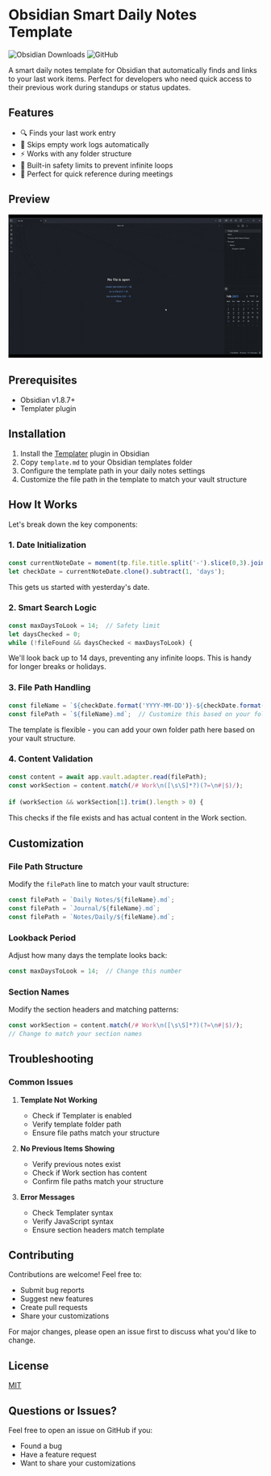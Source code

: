 # Obsidian Smart Daily Notes Template

![Obsidian Downloads](https://img.shields.io/badge/templater-compatible-green)
![GitHub](https://img.shields.io/badge/license-MIT-blue)

A smart daily notes template for Obsidian that automatically finds and links to your last work items. Perfect for developers who need quick access to their previous work during standups or status updates.

## Features

- 🔍 Finds your last work entry
- 🚫 Skips empty work logs automatically
- ⚡ Works with any folder structure
- 🛑 Built-in safety limits to prevent infinite loops
- 📱 Perfect for quick reference during meetings

## Preview

![Preview](preview.gif)

## Prerequisites

- Obsidian v1.8.7+
- Templater plugin

## Installation

1. Install the [Templater](https://github.com/SilentVoid13/Templater) plugin in Obsidian
2. Copy `template.md` to your Obsidian templates folder
3. Configure the template path in your daily notes settings
4. Customize the file path in the template to match your vault structure

## How It Works

Let's break down the key components:

### 1. Date Initialization
```javascript
const currentNoteDate = moment(tp.file.title.split('-').slice(0,3).join('-'), 'YYYY-MM-DD');
let checkDate = currentNoteDate.clone().subtract(1, 'days');
```
This gets us started with yesterday's date.

### 2. Smart Search Logic
```javascript
const maxDaysToLook = 14;  // Safety limit
let daysChecked = 0;
while (!fileFound && daysChecked < maxDaysToLook) {
```
We'll look back up to 14 days, preventing any infinite loops. This is handy for longer breaks or holidays.

### 3. File Path Handling
```javascript
const fileName = `${checkDate.format('YYYY-MM-DD')}-${checkDate.format('dddd')}`;
const filePath = `${fileName}.md`;  // Customize this based on your folder structure
```
The template is flexible - you can add your own folder path here based on your vault structure.

### 4. Content Validation
```javascript
const content = await app.vault.adapter.read(filePath);
const workSection = content.match(/# Work\n([\s\S]*?)(?=\n#|$)/);

if (workSection && workSection[1].trim().length > 0) {
```
This checks if the file exists and has actual content in the Work section.

## Customization

### File Path Structure
Modify the `filePath` line to match your vault structure:
```javascript
const filePath = `Daily Notes/${fileName}.md`;
const filePath = `Journal/${fileName}.md`;
const filePath = `Notes/Daily/${fileName}.md`;
```

### Lookback Period
Adjust how many days the template looks back:
```javascript
const maxDaysToLook = 14;  // Change this number
```

### Section Names
Modify the section headers and matching patterns:
```javascript
const workSection = content.match(/# Work\n([\s\S]*?)(?=\n#|$)/);
// Change to match your section names
```

## Troubleshooting

### Common Issues

1. **Template Not Working**
   - Check if Templater is enabled
   - Verify template folder path
   - Ensure file paths match your structure

2. **No Previous Items Showing**
   - Verify previous notes exist
   - Check if Work section has content
   - Confirm file paths match your structure

3. **Error Messages**
   - Check Templater syntax
   - Verify JavaScript syntax
   - Ensure section headers match template

## Contributing

Contributions are welcome! Feel free to:
- Submit bug reports
- Suggest new features
- Create pull requests
- Share your customizations

For major changes, please open an issue first to discuss what you'd like to change.

## License

[MIT](https://choosealicense.com/licenses/mit/)

## Questions or Issues?

Feel free to open an issue on GitHub if you:
- Found a bug
- Have a feature request
- Want to share your customizations